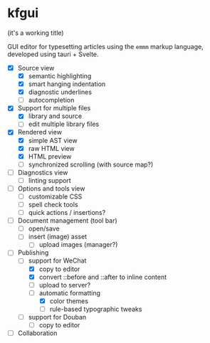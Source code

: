 # kfgui

(it's a working title)

GUI editor for typesetting articles using the `emmm` markup language, developed using tauri + Svelte.

- [x] Source view
  - [x] semantic highlighting
  - [x] smart hanging indentation
  - [x] diagnostic underlines
  - [ ] autocompletion
- [x] Support for multiple files
  - [x] library and source
  - [ ] edit multiple library files
- [x] Rendered view
  - [x] simple AST view
  - [x] raw HTML view
  - [x] HTML preview
  - [ ] synchronized scrolling (with source map?)
- [ ] Diagnostics view
  - [ ] linting support
- [ ] Options and tools view
    - [ ] customizable CSS
    - [ ] spell check tools
    - [ ] quick actions / insertions?
- [ ] Document management (tool bar)
  - [ ] open/save
  - [ ] insert (image) asset
    - [ ] upload images (manager?)
- [ ] Publishing
  - [ ] support for WeChat
    - [x] copy to editor
    - [x] convert ::before and ::after to inline content
    - [ ] upload to server?
    - [ ] automatic formatting
      - [x] color themes
      - [ ] rule-based typographic tweaks
  - [ ] support for Douban
    - [ ] copy to editor
- [ ] Collaboration